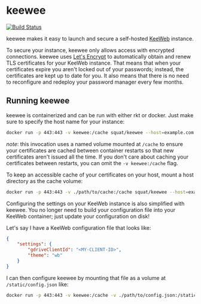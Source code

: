 # keewee

[![Build Status](https://travis-ci.org/squat/keewee.svg?branch=master)](https://travis-ci.org/squat/keewee)

keewee makes it easy to launch and secure a self-hosted [KeeWeb](https://github.com/keeweb/keeweb) instance.

To secure your instance, keewee only allows access with encrypted connections. keewee uses [Let's Encrypt](https://letsencrypt.org/) to automatically obtain and renew TLS certificates for your KeeWeb instance. That means that when your certificates expire you aren't locked out of your passwords; instead, the certificates are kept up to date for you. It also means that there is no need to reconfigure and redeploy your password manager every few months.

## Running keewee

keewee is containerized and can be run with either rkt or docker. Just make sure to specify the host name for your instance:

```sh
docker run -p 443:443 -v keewee:/cache squat/keewee --host=example.com
```

*note*: this invocation uses a named volume mounted at `/cache` to ensure your certificates are cached between container restarts so that new certificates aren't issued all the time. If you don't care about caching your certificates between restarts, you can omit the `-v keewee:/cache` flag.

To keep an accessible cache of your certificates on your host, mount a host directory as the cache volume:

```sh
docker run -p 443:443 -v ./path/to/cache:/cache squat/keewee --host=example.com
```

Configuring the settings on your KeeWeb instance is also simplified with keewee. You no longer need to build your configuration file into your KeeWeb container; just update your configuration on disk!

Let's say I have a KeeWeb configuration file that looks like:

```json
{
    "settings": {
        "gdriveClientId": "<MY-CLIENT-ID>",
        "theme": "wb"
    }
}
```

I can then configure keewee by mounting that file as a volume at `/static/config.json` like:

```sh
docker run -p 443:443 -v keewee:/cache -v ./path/to/config.json:/static/config.json squat/keewee --host=example.com
```
